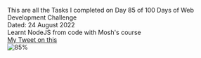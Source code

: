 This are all the Tasks I completed on Day 85 of 100 Days of Web Development Challenge<br>
Dated: 24 August 2022<br>
Learnt NodeJS from code with Mosh's course<br>
[My Tweet on this](https://twitter.com/Saurav_Navdhare/status/1562498850077933571)<br>
![85%](https://progress-bar.dev/85)<br>
